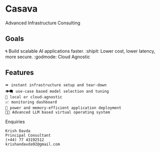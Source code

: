# Casava 
  Advanced Infrastructure Consulting

## Goals

:cyclone: Build scalable AI applications faster. 
:shipit: Lower cost, lower latency, more secure. 
:godmode: Cloud Agnostic


## Features 
``` 
⏩ instant infrastructure setup and tear-down
👁️‍🗨️ use-case based model selection and tuning
🌂 local or cloud-agnostic 
📈 monitoring dashboard 
🌲 power and memory-efficient application deployment  
🧑‍🚀 Advanced LLM based virtual operating system 
```

Enquiries
```
Krish Davda 
Principal Consultant
(+44) 77 43192512
krishandavda92@gmail.com
```
